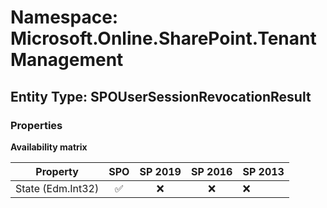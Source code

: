 # Namespace: Microsoft.Online.SharePoint.TenantManagement

## Entity Type: SPOUserSessionRevocationResult

### Properties

**Availability matrix**

Property | SPO | SP 2019 | SP 2016 | SP 2013
----------|:---:|:-------:|:-------:|:-------
State (Edm.Int32) | ✅ | ❌ | ❌ | ❌